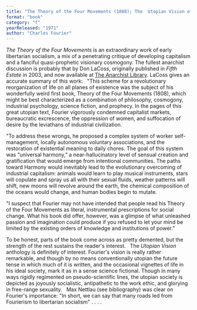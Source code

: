 ```yaml
---
title: "The Theory of the Four Movements (1808); The  Utopian Vision of Charles Fourier. Selected texts on work, love and passionate attraction (1971), ed. Jonathan Beecher & Richard Bienvenu"
format: "book"
category: "f"
yearReleased: "1971"
author: "Charles Fourier"
---
```

<em>The Theory of the Four Movements</em> is an extraordinary work of early libertarian socialism, a  mix of a penetrating critique of developing capitalism and a fanciful  quasi-prophetic visionary cosmogony. The fullest anarchist discussion is  probably that by Don LaCoss, originally published in <em>Fifth Estate</em> in  2003, and now available at <a href="https://theanarchistlibrary.org/library/don-lacoss-charles-fourier-prefigures-our-total-refusal"> The Anarchist Library</a>. LaCoss gives an accurate summary of this work:
 
"This scheme for a revolutionary reorganization of life on  all planes of existence was the subject of his wonderfully weird first book,  Theory of the Four Movements (1808), which might be best characterized as a  combination of philosophy, cosmogony, industrial psychology, science fiction,  and prophecy. In the pages of this great utopian text, Fourier vigorously  condemned capitalist markets, bureaucratic excrescence, the oppression of women,  and suffocation of desire by the leviathans of industrial civilization.

"To address these wrongs, he proposed a complex system of  worker self-management, locally autonomous voluntary associations, and the  restoration of existential meaning to daily chores. The goal of this system was  “universal harmony,” a near-hallucinatory level of sensual creation and  gratification that would emerge from intentional communities. The paths toward  Harmony would inevitably lead to the evolutionary overcoming of industrial  capitalism: animals would learn to play musical instruments, stars will copulate  and spray us all with their sexual fluids, weather patterns will shift, new  moons will revolve around the earth, the chemical composition of the oceans  would change, and human bodies begin to mutate. 

"I suspect that Fourier may not have intended that people  read his Theory of the Four Movements as literal, instrumental prescriptions for  social change. What his book did offer, however, was a glimpse of what unleashed  passion and imagination could produce if you refused to let your mind be limited  by the existing orders of knowledge and institutions of power."

To be honest, parts of the book come across as pretty  demented, but the strength of the rest sustains the reader's interest.
 
The <em>Utopian Vision</em> anthology is definitely of  interest. Fourier's vision is really rather remarkable, and though by no means  conventionally utopian the future tense in which much of it is written, and the  occasional vignettes of life in his ideal society, mark it as in a sense science  fictional. Though in many ways rigidly regimented on pseudo-scientific lines,  the utopian society is depicted as joyously socialistic, antipathetic to the  work ethic, and glorying in free-range sexuality.
 
Max Nettlau (see bibliography) was clear on Fourier's importance: "In short, we can say that many roads led from Fourierism to libertarian socialism" . . . .
 
